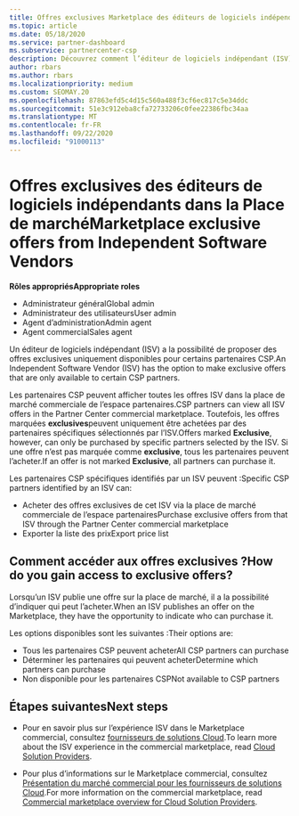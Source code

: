 ```yaml
---
title: Offres exclusives Marketplace des éditeurs de logiciels indépendants
ms.topic: article
ms.date: 05/18/2020
ms.service: partner-dashboard
ms.subservice: partnercenter-csp
description: Découvrez comment l’éditeur de logiciels indépendant (ISV) rend certaines offres exclusives et disponibles uniquement pour des partenaires CSP spécifiques.
author: rbars
ms.author: rbars
ms.localizationpriority: medium
ms.custom: SEOMAY.20
ms.openlocfilehash: 87863efd5c4d15c560a488f3cf6ec817c5e34ddc
ms.sourcegitcommit: 51e3c912eba8cfa72733206c0fee22386fbc34aa
ms.translationtype: MT
ms.contentlocale: fr-FR
ms.lasthandoff: 09/22/2020
ms.locfileid: "91000113"
---
```

# <a name="marketplace-exclusive-offers-from-independent-software-vendors"></a><span data-ttu-id="fc053-103">Offres exclusives des éditeurs de logiciels indépendants dans la Place de marché</span><span class="sxs-lookup"><span data-stu-id="fc053-103">Marketplace exclusive offers from Independent Software Vendors</span></span>

<span data-ttu-id="fc053-104">**Rôles appropriés**</span><span class="sxs-lookup"><span data-stu-id="fc053-104">**Appropriate roles**</span></span>

- <span data-ttu-id="fc053-105">Administrateur général</span><span class="sxs-lookup"><span data-stu-id="fc053-105">Global admin</span></span>
- <span data-ttu-id="fc053-106">Administrateur des utilisateurs</span><span class="sxs-lookup"><span data-stu-id="fc053-106">User admin</span></span>
- <span data-ttu-id="fc053-107">Agent d’administration</span><span class="sxs-lookup"><span data-stu-id="fc053-107">Admin agent</span></span>
- <span data-ttu-id="fc053-108">Agent commercial</span><span class="sxs-lookup"><span data-stu-id="fc053-108">Sales agent</span></span>

<span data-ttu-id="fc053-109">Un éditeur de logiciels indépendant (ISV) a la possibilité de proposer des offres exclusives uniquement disponibles pour certains partenaires CSP.</span><span class="sxs-lookup"><span data-stu-id="fc053-109">An Independent Software Vendor (ISV) has the option to make exclusive offers that are only available to certain CSP partners.</span></span>

<span data-ttu-id="fc053-110">Les partenaires CSP peuvent afficher toutes les offres ISV dans la place de marché commerciale de l’espace partenaires.</span><span class="sxs-lookup"><span data-stu-id="fc053-110">CSP partners can view all ISV offers in the Partner Center commercial marketplace.</span></span> <span data-ttu-id="fc053-111">Toutefois, les offres marquées **exclusives**peuvent uniquement être achetées par des partenaires spécifiques sélectionnés par l’ISV.</span><span class="sxs-lookup"><span data-stu-id="fc053-111">Offers marked **Exclusive**, however, can only be purchased by specific partners selected by the ISV.</span></span> <span data-ttu-id="fc053-112">Si une offre n’est pas marquée comme **exclusive**, tous les partenaires peuvent l’acheter.</span><span class="sxs-lookup"><span data-stu-id="fc053-112">If an offer is not marked **Exclusive**, all partners can purchase it.</span></span>

<span data-ttu-id="fc053-113">Les partenaires CSP spécifiques identifiés par un ISV peuvent :</span><span class="sxs-lookup"><span data-stu-id="fc053-113">Specific CSP partners identified by an ISV can:</span></span>

- <span data-ttu-id="fc053-114">Acheter des offres exclusives de cet ISV via la place de marché commerciale de l’espace partenaires</span><span class="sxs-lookup"><span data-stu-id="fc053-114">Purchase exclusive offers from that ISV through the Partner Center commercial marketplace</span></span>
- <span data-ttu-id="fc053-115">Exporter la liste des prix</span><span class="sxs-lookup"><span data-stu-id="fc053-115">Export price list</span></span>

## <a name="how-do-you-gain-access-to-exclusive-offers"></a><span data-ttu-id="fc053-116">Comment accéder aux offres exclusives ?</span><span class="sxs-lookup"><span data-stu-id="fc053-116">How do you gain access to exclusive offers?</span></span>

<span data-ttu-id="fc053-117">Lorsqu’un ISV publie une offre sur la place de marché, il a la possibilité d’indiquer qui peut l’acheter.</span><span class="sxs-lookup"><span data-stu-id="fc053-117">When an ISV publishes an offer on the Marketplace, they have the opportunity to indicate who can purchase it.</span></span>

<span data-ttu-id="fc053-118">Les options disponibles sont les suivantes :</span><span class="sxs-lookup"><span data-stu-id="fc053-118">Their options are:</span></span>

- <span data-ttu-id="fc053-119">Tous les partenaires CSP peuvent acheter</span><span class="sxs-lookup"><span data-stu-id="fc053-119">All CSP partners can purchase</span></span>
- <span data-ttu-id="fc053-120">Déterminer les partenaires qui peuvent acheter</span><span class="sxs-lookup"><span data-stu-id="fc053-120">Determine which partners can purchase</span></span>
- <span data-ttu-id="fc053-121">Non disponible pour les partenaires CSP</span><span class="sxs-lookup"><span data-stu-id="fc053-121">Not available to CSP partners</span></span>

## <a name="next-steps"></a><span data-ttu-id="fc053-122">Étapes suivantes</span><span class="sxs-lookup"><span data-stu-id="fc053-122">Next steps</span></span>

- <span data-ttu-id="fc053-123">Pour en savoir plus sur l’expérience ISV dans le Marketplace commercial, consultez [fournisseurs de solutions Cloud](/azure/marketplace/cloud-solution-providers).</span><span class="sxs-lookup"><span data-stu-id="fc053-123">To learn more about the ISV experience in the commercial marketplace, read [Cloud Solution Providers](/azure/marketplace/cloud-solution-providers).</span></span>

- <span data-ttu-id="fc053-124">Pour plus d’informations sur le Marketplace commercial, consultez [Présentation du marché commercial pour les fournisseurs de solutions Cloud](csp-commercial-marketplace-overview.md).</span><span class="sxs-lookup"><span data-stu-id="fc053-124">For more information on the commercial marketplace, read [Commercial marketplace overview for Cloud Solution Providers](csp-commercial-marketplace-overview.md).</span></span>